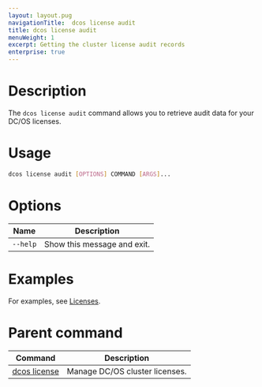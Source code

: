 ```yaml
---
layout: layout.pug
navigationTitle:  dcos license audit 
title: dcos license audit 
menuWeight: 1
excerpt: Getting the cluster license audit records
enterprise: true
---
```


# Description
The `dcos license audit` command allows you to retrieve audit data for your DC/OS licenses.

# Usage

```bash
dcos license audit [OPTIONS] COMMAND [ARGS]...
```

# Options

| Name |  Description |
|---------|-------------|
| `--help`   |  Show this message and exit. |



# Examples
For examples, see [Licenses](/1.12/administering-clusters/licenses/).

# Parent command

| Command | Description |
|---------|-------------|
| [dcos license](/1.12/cli/command-reference/dcos-license/) | Manage DC/OS cluster licenses. |